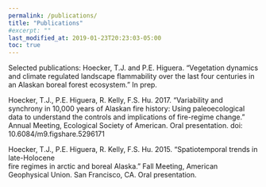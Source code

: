 ```yaml
---
permalink: /publications/
title: "Publications"
#excerpt: ""
last_modified_at: 2019-01-23T20:23:03-05:00
toc: true
---
```


Selected publications: 
Hoecker, T.J. and P.E. Higuera. “Vegetation dynamics and climate regulated landscape
flammability over the last four centuries in an Alaskan boreal forest ecosystem.” In prep.

Hoecker, T.J., P.E. Higuera, R. Kelly, F.S. Hu. 2017. “Variability and synchrony in 10,000 
years of Alaskan fire history: Using paleoecological data to understand the controls and implications of fire-regime change.” Annual Meeting, Ecological Society of American. Oral presentation. doi: 10.6084/m9.figshare.5296171

Hoecker, T.J., P.E. Higuera, R. Kelly, F.S. Hu. 2015. “Spatiotemporal trends in late-Holocene   
fire regimes in arctic and boreal Alaska.” Fall Meeting, American Geophysical Union. San Francisco, CA. Oral presentation.
